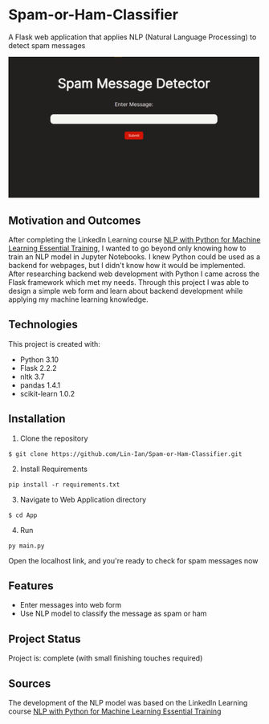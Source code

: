 # Spam-or-Ham-Classifier

A Flask web application that applies NLP (Natural Language Processing) to detect spam messages

<img src="Media/Screenshot.png" alt="Screenshot of web-app" width="500">

## Motivation and Outcomes
After completing the LinkedIn Learning course
[NLP with Python for Machine Learning Essential Training](https://www.linkedin.com/learning/nlp-with-python-for-machine-learning-essential-training?u=55034593),
I wanted to go beyond only knowing how to train an NLP model in Jupyter Notebooks.
I knew Python could be used as a backend for webpages, but I didn't know how it would be implemented.
After researching backend web development with Python I came across the Flask framework which met my needs.
Through this project I was able to design a simple web form and learn about backend development while applying my machine learning knowledge.

## Technologies
This project is created with:
- Python 3.10
- Flask 2.2.2
- nltk 3.7
- pandas 1.4.1
- scikit-learn 1.0.2

## Installation
1. Clone the repository
```
$ git clone https://github.com/Lin-Ian/Spam-or-Ham-Classifier.git
```
2. Install Requirements
```
pip install -r requirements.txt
```
3. Navigate to Web Application directory
```
$ cd App
```
4. Run
```
py main.py
```
Open the localhost link, and you're ready to check for spam messages now

## Features
- Enter messages into web form
- Use NLP model to classify the message as spam or ham

## Project Status
Project is: complete (with small finishing touches required)

## Sources
The development of the NLP model was based on the LinkedIn Learning course
[NLP with Python for Machine Learning Essential Training](https://www.linkedin.com/learning/nlp-with-python-for-machine-learning-essential-training?u=55034593)
